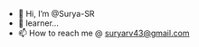 - 👋 Hi, I’m @Surya-SR
- 🌱 learner...
- 📫 How to reach me @ suryarv43@gmail.com

<!---
Surya-SR/Surya-SR is a ✨ special ✨ repository because its `README.md` (this file) appears on your GitHub profile.
You can click the Preview link to take a look at your changes.
--->
